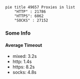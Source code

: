 
```mermaid
pie title 49657 Proxies in list
    "HTTP" : 21786
    "HTTPS": 6062
    "SOCKS" : 27152
```

### Some Info
#### Average Timeout

- mixed: 3.2s
- http: 1.4s
- https: 8.2s
- socks: 4.8s